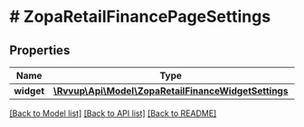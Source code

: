 # # ZopaRetailFinancePageSettings

## Properties

Name | Type | Description | Notes
------------ | ------------- | ------------- | -------------
**widget** | [**\Rvvup\Api\Model\ZopaRetailFinanceWidgetSettings**](ZopaRetailFinanceWidgetSettings.md) |  |

[[Back to Model list]](../../README.md#models) [[Back to API list]](../../README.md#endpoints) [[Back to README]](../../README.md)
